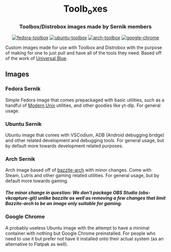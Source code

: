 <div align="center">
    <h1>Toolb<sub>o</sub>xes</h1>
    <h3>Toolbox/Distrobox images made by Sernik members</h3>
</div>

<div align="center">

[![fedora-toolbox](https://github.com/sernik-tech/toolbxes/actions/workflows/build-fedora-toolbox.yml/badge.svg)](https://github.com/sernik-tech/toolbxes/actions/workflows/build-fedora-toolbox.yml) [![ubuntu-toolbox](https://github.com/sernik-tech/toolbxes/actions/workflows/build-ubuntu-toolbox.yml/badge.svg)](https://github.com/sernik-tech/toolbxes/actions/workflows/build-ubuntu-toolbox.yml) [![arch-toolbox](https://github.com/sernik-tech/toolbxes/actions/workflows/build-arch-toolbox.yml/badge.svg)](https://github.com/sernik-tech/toolbxes/actions/workflows/build-arch-sernik.yml) [![google-chrome](https://github.com/sernik-tech/toolbxes/actions/workflows/build-google-chrome-toolbox.yml/badge.svg)](https://github.com/sernik-tech/toolbxes/actions/workflows/build-google-chrome-toolbox.yml)

</div>

Custom images made for use with Toolbox and Distrobox with the purpose of making for one to just pull and have all of the tools they need. Based off of the work of [Universal Blue](https://github.com/ublue-os/toolboxes).

## Images

### Fedora Sernik

Simple Fedora image that comes prepackaged with basic utilities, such as a handful of [Modern Unix](https://github.com/ibraheemdev/modern-unix) utilities, and other goodies like yt-dlp. For general usage.

### Ubuntu Sernik

Ubuntu image that comes with VSCodium, ADB (Android debugging bridge) and other related development and debugging tools. For general usage, but by default more towards development related purposes.

### Arch Sernik

Arch image based off of [bazzite-arch](https://github.com/ublue-os/bazzite-arch) with minor changes. Come with Steam, Lutris and other gaming related utilities. For general usage, but by default more towards gaming.

##### The minor change in question: We don't package OBS Studio (obs-vkcapture-git) unlike bazzite as well as removing a few changes that limit Bazzite-arch to be an image *only* suitable for gaming.

### Google Chrome

A probably useless Ubuntu image with the attempt to have a minimal container with nothing but Google Chrome preinstalled. For people who need to use it but prefer not have it installed onto their actual system (as an alternative to Flatpak as well).

